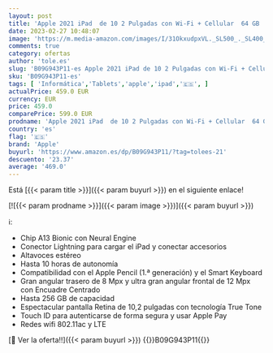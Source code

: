 ```yaml
---
layout: post
title: 'Apple 2021 iPad  de 10 2 Pulgadas con Wi-Fi + Cellular  64 GB  - Plata  9.ª generación '
date: 2023-02-27 10:48:07
image: 'https://m.media-amazon.com/images/I/31OkxudpxVL._SL500_._SL400_.jpg'
comments: true
category: ofertas
author: 'tole.es'
slug: 'B09G943P11-es Apple 2021 iPad de 10 2 Pulgadas con Wi-Fi + Cellular 64...'
sku: 'B09G943P11-es'
tags: [ 'Informática','Tablets','apple','ipad','🇪🇸', ]
actualPrice: 459.0 EUR
currency: EUR
price: 459.0
comparePrice: 599.0 EUR
prodname: 'Apple 2021 iPad  de 10 2 Pulgadas con Wi-Fi + Cellular  64 GB  - Plata  9.ª generación '
country: 'es'
flag: '🇪🇸'
brand: 'Apple'
buyurl: 'https://www.amazon.es/dp/B09G943P11/?tag=tolees-21'
descuento: '23.37'
average: '469.0'
---
```


Está [{{< param title >}}]({{< param buyurl >}}) en el siguiente enlace!

[![{{< param prodname >}}]({{< param image >}})]({{< param buyurl >}})

ℹ️:

- Chip A13 Bionic con Neural Engine
- Conector Lightning para cargar el iPad y conectar accesorios
- Altavoces estéreo
- Hasta 10 horas de autonomía
- Compatibilidad con el Apple Pencil (1.ª generación) y el Smart Keyboard
- Gran angular trasero de 8 Mpx y ultra gran angular frontal de 12 Mpx con Encuadre Centrado
- Hasta 256 GB de capacidad
- Espectacular pantalla Retina de 10,2 pulgadas con tecnología True Tone
- Touch ID para autenticarse de forma segura y usar Apple Pay
- Redes wifi 802.11ac y LTE

[🛒 Ver la oferta!!]({{< param buyurl >}})
{{<world>}}B09G943P11{{</world>}}
